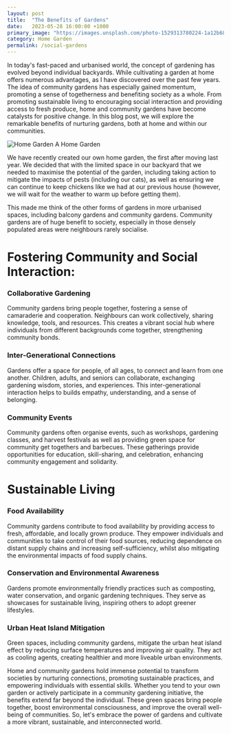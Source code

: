 ```yaml
---
layout: post
title:  "The Benefits of Gardens"
date:   2023-05-28 16:00:00 +1000
primary_image: "https://images.unsplash.com/photo-1529313780224-1a12b68bed16?ixlib=rb-4.0.3&ixid=M3wxMjA3fDB8MHxwaG90by1wYWdlfHx8fGVufDB8fHx8fA%3D%3D&auto=format&fit=crop&w=1287&q=80"
category: Home Garden
permalink: /social-gardens
---
```


In today's fast-paced and urbanised world, the concept of gardening has evolved beyond individual backyards. While cultivating a garden at home offers numerous advantages, as I have discovered over the past few years. The idea of community gardens has especially gained momentum, promoting a sense of togetherness and benefiting society as a whole. From promoting sustainable living to encouraging social interaction and providing access to fresh produce, home and community gardens have become catalysts for positive change. In this blog post, we will explore the remarkable benefits of nurturing gardens, both at home and within our communities.

![Home Garden](https://images.unsplash.com/photo-1523349312806-f5dde0a01c32?ixlib=rb-4.0.3&ixid=M3wxMjA3fDB8MHxwaG90by1wYWdlfHx8fGVufDB8fHx8fA%3D%3D&auto=format&fit=crop&w=2670&q=80)
<span data-nosnippet class="caption">A Home Garden</span>

We have recently created our own home garden, the first after moving last year. We decided that with the limited space in our backyard that we needed to maximise the potential of the garden, including taking action to mitigate the impacts of pests (including our cats), as well as ensuring we can continue to keep chickens like we had at our previous house (however, we will wait for the weather to warm up before getting them).

This made me think of the other forms of gardens in more urbanised spaces, including balcony gardens and community gardens. Community gardens are of huge benefit to society, especially in those densely populated areas were neighbours rarely socialise.

# Fostering Community and Social Interaction:

### Collaborative Gardening
Community gardens bring people together, fostering a sense of camaraderie and cooperation. Neighbours can work collectively, sharing knowledge, tools, and resources. This creates a vibrant social hub where individuals from different backgrounds come together, strengthening community bonds.

### Inter-Generational Connections
Gardens offer a space for people, of all ages, to connect and learn from one another. Children, adults, and seniors can collaborate, exchanging gardening wisdom, stories, and experiences. This inter-generational interaction helps to builds empathy, understanding, and a sense of belonging.

### Community Events
Community gardens often organise events, such as workshops, gardening classes, and harvest festivals as well as providing green space for community get togethers and barbecues. These gatherings provide opportunities for education, skill-sharing, and celebration, enhancing community engagement and solidarity.

# Sustainable Living

### Food Availability
Community gardens contribute to food availability by providing access to fresh, affordable, and locally grown produce. They empower individuals and communities to take control of their food sources, reducing dependence on distant supply chains and increasing self-sufficiency, whilst also mitigating the environmental impacts of food supply chains.

### Conservation and Environmental Awareness
Gardens promote environmentally friendly practices such as composting, water conservation, and organic gardening techniques. They serve as showcases for sustainable living, inspiring others to adopt greener lifestyles.

### Urban Heat Island Mitigation
Green spaces, including community gardens, mitigate the urban heat island effect by reducing surface temperatures and improving air quality. They act as cooling agents, creating healthier and more liveable urban environments.

Home and community gardens hold immense potential to transform societies by nurturing connections, promoting sustainable practices, and empowering individuals with essential skills. Whether you tend to your own garden or actively participate in a community gardening initiative, the benefits extend far beyond the individual. These green spaces bring people together, boost environmental consciousness, and improve the overall well-being of communities. So, let's embrace the power of gardens and cultivate a more vibrant, sustainable, and interconnected world.